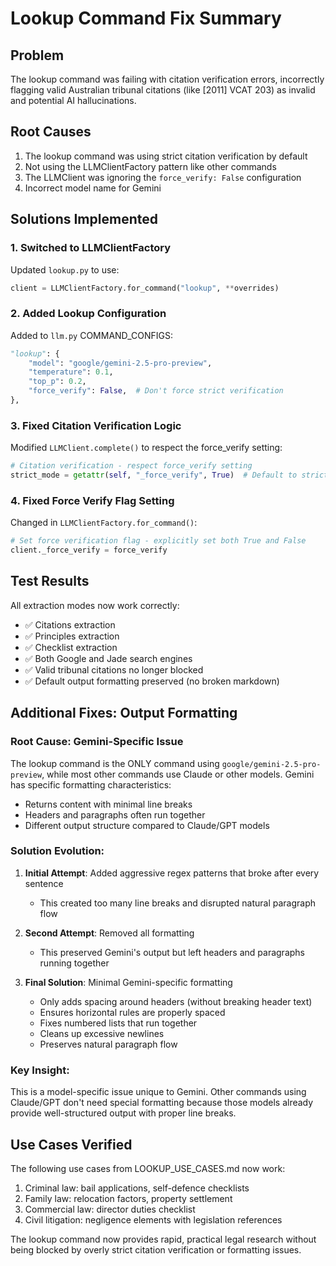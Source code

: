 # Lookup Command Fix Summary

## Problem
The lookup command was failing with citation verification errors, incorrectly flagging valid Australian tribunal citations (like [2011] VCAT 203) as invalid and potential AI hallucinations.

## Root Causes
1. The lookup command was using strict citation verification by default
2. Not using the LLMClientFactory pattern like other commands
3. The LLMClient was ignoring the `force_verify: False` configuration
4. Incorrect model name for Gemini

## Solutions Implemented

### 1. Switched to LLMClientFactory
Updated `lookup.py` to use:
```python
client = LLMClientFactory.for_command("lookup", **overrides)
```

### 2. Added Lookup Configuration
Added to `llm.py` COMMAND_CONFIGS:
```python
"lookup": {
    "model": "google/gemini-2.5-pro-preview",
    "temperature": 0.1,
    "top_p": 0.2,
    "force_verify": False,  # Don't force strict verification
},
```

### 3. Fixed Citation Verification Logic
Modified `LLMClient.complete()` to respect the force_verify setting:
```python
# Citation verification - respect force_verify setting
strict_mode = getattr(self, "_force_verify", True)  # Default to strict unless explicitly disabled
```

### 4. Fixed Force Verify Flag Setting
Changed in `LLMClientFactory.for_command()`:
```python
# Set force verification flag - explicitly set both True and False
client._force_verify = force_verify
```

## Test Results
All extraction modes now work correctly:
- ✅ Citations extraction
- ✅ Principles extraction  
- ✅ Checklist extraction
- ✅ Both Google and Jade search engines
- ✅ Valid tribunal citations no longer blocked
- ✅ Default output formatting preserved (no broken markdown)

## Additional Fixes: Output Formatting

### Root Cause: Gemini-Specific Issue
The lookup command is the ONLY command using `google/gemini-2.5-pro-preview`, while most other commands use Claude or other models. Gemini has specific formatting characteristics:
- Returns content with minimal line breaks
- Headers and paragraphs often run together
- Different output structure compared to Claude/GPT models

### Solution Evolution:
1. **Initial Attempt**: Added aggressive regex patterns that broke after every sentence
   - This created too many line breaks and disrupted natural paragraph flow
   
2. **Second Attempt**: Removed all formatting
   - This preserved Gemini's output but left headers and paragraphs running together
   
3. **Final Solution**: Minimal Gemini-specific formatting
   - Only adds spacing around headers (without breaking header text)
   - Ensures horizontal rules are properly spaced
   - Fixes numbered lists that run together
   - Cleans up excessive newlines
   - Preserves natural paragraph flow

### Key Insight:
This is a model-specific issue unique to Gemini. Other commands using Claude/GPT don't need special formatting because those models already provide well-structured output with proper line breaks.

## Use Cases Verified
The following use cases from LOOKUP_USE_CASES.md now work:
1. Criminal law: bail applications, self-defence checklists
2. Family law: relocation factors, property settlement
3. Commercial law: director duties checklist
4. Civil litigation: negligence elements with legislation references

The lookup command now provides rapid, practical legal research without being blocked by overly strict citation verification or formatting issues.
